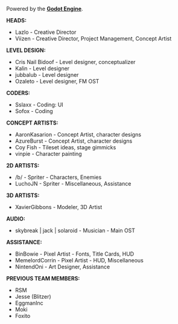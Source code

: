 Powered by the **[Godot Engine](https://godotengine.org/)**.

**HEADS:**
- Lazlo - Creative Director
- Viizen - Creative Director, Project Management, Concept Artist

**LEVEL DESIGN:**
- Cris Nail Bidoof - Level designer, conceptualizer
- Kalin - Level designer
- jubbalub - Level designer
- Ozaleto - Level designer, FM OST

**CODERS:**
- Sslaxx - Coding: UI
- Sofox - Coding

**CONCEPT ARTISTS:**
- AaronKasarion - Concept Artist, character designs
- AzureBurst - Concept Artist, character designs
- Coy Fish - Tileset ideas, stage gimmicks
- vinpie - Character painting

**2D ARTISTS:**
- /b/ - Spriter - Characters, Enemies
- LuchoJN - Spriter - Miscellaneous, Assistance

**3D ARTISTS:**
- XavierGibbons  - Modeler, 3D Artist

**AUDIO:**
- skybreak | jack | solaroid - Musician - Main OST

**ASSISTANCE:**
- BinBowie - Pixel Artist - Fonts, Title Cards, HUD
- MemelordCorrin - Pixel Artist - HUD, Miscellaneous
- NintendOni - Art Designer, Assistance

**PREVIOUS TEAM MEMBERS:**
- RSM
- Jesse (Blitzer)
- EggmanInc
- Moki
- Foxito
